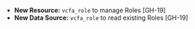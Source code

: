- **New Resource:** `vcfa_role` to manage Roles [GH-19]
- **New Data Source:** `vcfa_role` to read existing Roles [GH-19]
